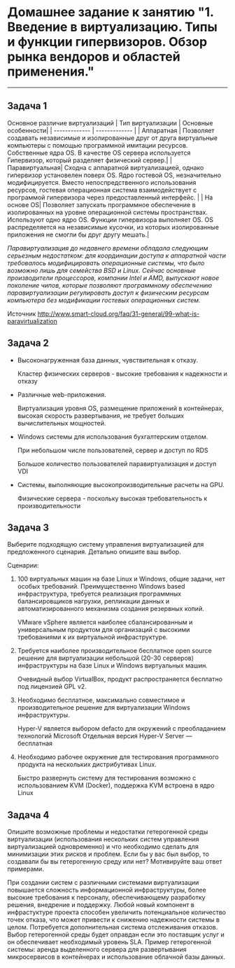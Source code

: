 
# Домашнее задание к занятию "1. Введение в виртуализацию. Типы и функции гипервизоров. Обзор рынка вендоров и областей применения."

---

## Задача 1

Основное различие виртуализаций
| Тип виртуализации | Основные  особенности|
| ------------- | ------------- |
| Аппаратная | Позволяет создавать независимые и изолированные друг от друга виртуальные компьютеры с помощью программной имитации ресурсов. Собственные ядра OS. В качестве OS сервера используется Гипервизор, который разделяет физический сервер.|
| Паравиртуальная| Сходна с аппаратной виртуализацией, однако гипервизор установелен поверх OS. Ядро гостевой OS, незначительно модифицируется. Вместо непоспредственного использования ресурсов, гостевая операционная система взаимодействует с программой гипервизора через предоставленный интерфейс. |
| На основе OS| Позволяет запускать программное обеспечение в изолированных на уровне операционной системы пространствах. Используют одно ядро OS.  Функции гипервизора выполняет OS. OS распределяется  на независимые кусочки, из которых изолированные приложения не смогли бы друг другу мешать.|

*Паравиртуализация до недавнего времени обладала следующим серьезным недостатком: для координации доступа к аппаратной части требовалось модифицировать операционные системы, что было возможно лишь для семейства BSD и Linux. Сейчас основные производители процессоров, компании Intel и AMD, выпускают новое поколение чипов, которые позволяют программному обеспечению паравиртуализации регулировать доступ к физическим ресурсам компьютера без модификации гостевых операционных систем.*  

Источник http://www.smart-cloud.org/faq/31-general/99-what-is-paravirtualization

## Задача 2

- Высоконагруженная база данных, чувствительная к отказу.

    Кластер физических серверов - высокие требования к надежности и отказу

- Различные web-приложения.

    Виртуализация уровня OS, размещение приложений в контейнерах, высокая скорость развертывания, не требует больших вычислительных мощностей. 

- Windows системы для использования бухгалтерским отделом.

    При небольшом числе пользователей, сервер и доступ по RDS

    Большое количество пользователей паравиртуализация и доступ  VDI

- Системы, выполняющие высокопроизводительные расчеты на GPU.

    Физические сервера - поскольку высокая требовательность к производительности

## Задача 3

Выберите подходящую систему управления виртуализацией для предложенного сценария. Детально опишите ваш выбор.

Сценарии:

1. 100 виртуальных машин на базе Linux и Windows, общие задачи, нет особых требований. Преимущественно Windows based инфраструктура, требуется реализация программных балансировщиков нагрузки, репликации данных и автоматизированного механизма создания резервных копий.

    VMware vSphere является наиболее сбалансированным и универсальным продуктом для организаций с высокими требованиями к их виртуальной инфраструктуре.

2. Требуется наиболее производительное бесплатное open source решение для виртуализации небольшой (20-30 серверов) инфраструктуры на базе Linux и Windows виртуальных машин.

    Очевидный выбор VirtualBox, продукт распространяется бесплатно под лицензией GPL v2.

3. Необходимо бесплатное, максимально совместимое и производительное решение для виртуализации Windows инфраструктуры.

    Hyper-V является выбором defacto для окружений с преобладанием технологий Microsoft
    Отдельная версия Hyper-V Server — бесплатная

4. Необходимо рабочее окружение для тестирования программного продукта на нескольких дистрибутивах Linux.

    Быстро развернуть систему для тестирования возможно с использованием KVM (Docker), поддержка KVM встроена в ядро Linux

## Задача 4

Опишите возможные проблемы и недостатки гетерогенной среды виртуализации (использования нескольких систем управления виртуализацией одновременно) и что необходимо сделать для минимизации этих рисков и проблем. Если бы у вас был выбор, то создавали бы вы гетерогенную среду или нет? Мотивируйте ваш ответ примерами.

При создании систем с различными системами виртуализации повышается сложность информационной инфраструктуры,
более высокие требования к персоналу, обеспечивающему разработку решения, внедрение и поддержку.
Любой новый компонент в инфрастуктуре проекта способен увеличить потенциальное количество точек отказа,
что может привести к снижению надежности системы в целом. Потребуется дополнительная система отслеживания отказов.
Выбор гетерогенной среды будет оправдан если это поставщик услуг и он обеспечивает необходимый уровень SLA.
Пример гетерогенной системы:
аренда выделенного сервера для развертывания микросервисов в контейнерах и использование облачной базы данных.
